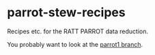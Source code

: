 # parrot-stew-recipes
Recipes etc. for the RATT PARROT data reduction.

You probably want to look at the [parrot1 branch](https://github.com/ratt-ru/parrot-stew-recipes/tree/parrot1).


